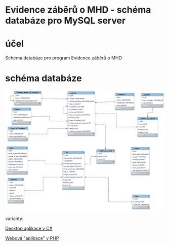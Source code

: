 # Evidence záběrů o MHD - schéma databáze pro MySQL server

# účel
Schéma databáze pro program Evidence záběrů o MHD

# schéma databáze
![image info](databasee.png)

varianty:

[Desktop aplikace v C#](https://github.com/Martin-Hamacek-05/evidence_clip_about_public-transport)

[Webová "aplikace" v PHP](https://github.com/Martin-Hamacek-05/web_app_ev_clip_about_p_transport)
